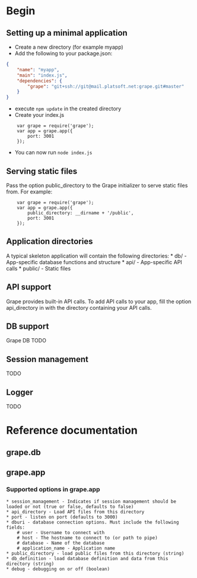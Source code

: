 
# Begin

## Setting up a minimal application

* Create a new directory (for example myapp)
* Add the following to your package.json:
```json
{
	"name": "myapp",
	"main": "index.js",
	"dependencies": {
		"grape": "git+ssh://git@mail.platsoft.net:grape.git#master"
	}
}
```
* execute `npm update` in the created directory
* Create your index.js
```
	var grape = require('grape');
	var app = grape.app({
		port: 3001
	});
```
* You can now run `node index.js`

## Serving static files
Pass the option public_directory to the Grape initializer to serve static files from. For example:
```
	var grape = require('grape');
	var app = grape.app({
		public_directory: __dirname + '/public',
		port: 3001
	});
```

## Application directories
A typical skeleton application will contain the following directories:
	* db/ - App-specific database functions and structure
	* api/ - App-specific API calls
	* public/ - Static files
	

## API support
Grape provides built-in API calls. To add API calls to your app, fill the option api_directory in with the directory containing your API calls.

## DB support
Grape DB 
TODO

## Session management
TODO

## Logger
TODO

# Reference documentation

## grape.db

## grape.app

### Supported options in grape.app
	* session_management - Indicates if session management should be loaded or not (true or false, defaults to false)
	* api_directory - Load API files from this directory
	* port - listen on port (defaults to 3000)
	* dburi - database connection options. Must include the following fields: 
		# user - Username to connect with
		# host - The hostname to connect to (or path to pipe)
		# database - Name of the database
		# application_name - Application name
	* public_directory - load public files from this directory (string)
	* db_definition - load database definition and data from this directory (string)
	* debug - debugging on or off (boolean)



